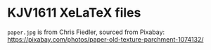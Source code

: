 # KJV1611 XeLaTeX files

`paper.jpg` is from Chris Fiedler, sourced from Pixabay: https://pixabay.com/photos/paper-old-texture-parchment-1074132/
